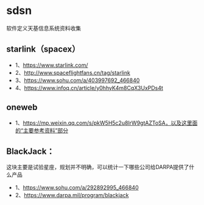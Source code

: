 # sdsn
软件定义天基信息系统资料收集


## starlink（spacex）
- 1、https://www.starlink.com/
- 2、http://www.spaceflightfans.cn/tag/starlink
- 3、https://www.sohu.com/a/403997692_466840
- 4、https://www.infoq.cn/article/y0hhyK4m8CqX3UxPDs4t

## oneweb
- 1、https://mp.weixin.qq.com/s/pkW5H5c2u8IrW9gtAZToSA，以及这里面的“主要参考资料”部分

## BlackJack：
这块主要是试验星座，规划并不明确，可以统计一下哪些公司给DARPA提供了什么产品
- 1、https://www.sohu.com/a/292892995_466840
- 2、https://www.darpa.mil/program/blackjack
